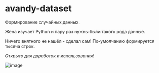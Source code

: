 # avandy-dataset

Формирование случайных данных.

Жена изучает Python и пару раз нужны были такого рода данные. 

Ничего внятного не нашёл - сделал сам! По-умолчанию формируется тысяча строк.

*Открыто для доработок и использования!*

![image](https://user-images.githubusercontent.com/45883640/187036888-21afaf07-e7ca-4999-aaf3-617d0ddb75ed.png)
